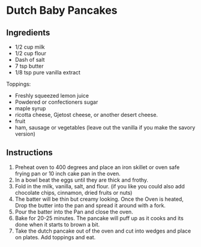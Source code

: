 Dutch Baby Pancakes
===================

Ingredients
-----------

* 1/2 cup milk
* 1/2 cup flour
* Dash of salt
* 7 tsp butter
* 1/8 tsp pure vanilla extract

Toppings:
* Freshly squeezed lemon juice
* Powdered or confectioners sugar
* maple syrup
* ricotta cheese, Gjetost cheese, or another desert cheese.
* fruit
* ham, sausage or vegetables (leave out the vanilla if you make the savory
version)

Instructions
-----------

1. Preheat oven to 400 degrees and place an iron skillet or oven safe frying pan or 10 inch cake pan in the oven.
2. In a bowl beat the eggs until they are thick and frothy.
3. Fold in the milk, vanilla, salt, and flour. (if you like you could also add chocolate chips, cinnamon, dried fruits or nuts)
4. The batter will be thin but creamy looking. Once the Oven is heated, Drop the butter into the pan and spread it around with a fork.
5. Pour the batter into the Pan and close the oven.
6. Bake for 20-25 minutes. The pancake will puff up as it cooks and its done when it starts to brown a bit.
7. Take the dutch pancake out of the oven and cut into wedges and place on plates. Add toppings and eat.
